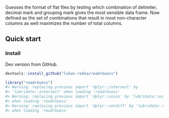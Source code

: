 
<!-- README.md is generated from README.Rmd. Please edit that file -->
Guesses the format of flat files by testing which combination of delimiter, decimal mark and grouping mark gives the most sensible data frame. Now defined as the set of combinations that result in most non-character columns as well maximizes the number of total columns.

Quick start
-----------

### Install

Dev version from GitHub.

``` r
devtools::install_github("lukas-rokka/readrGuess")
```

``` r
library("readrGuess")
#> Warning: replacing previous import 'dplyr::intersect' by
#> 'lubridate::intersect' when loading 'readrGuess'
#> Warning: replacing previous import 'dplyr::union' by 'lubridate::union'
#> when loading 'readrGuess'
#> Warning: replacing previous import 'dplyr::setdiff' by 'lubridate::setdiff'
#> when loading 'readrGuess'
```
